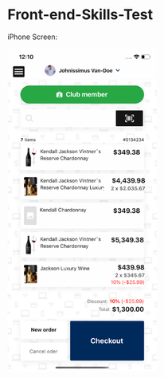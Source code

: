 # Front-end-Skills-Test

iPhone Screen: 

<img src="./Simulator%20Screen%20Shot%20-%20iPhone%2011%20-%202020-01-11%20at%2000.10.05.png" width="300">

